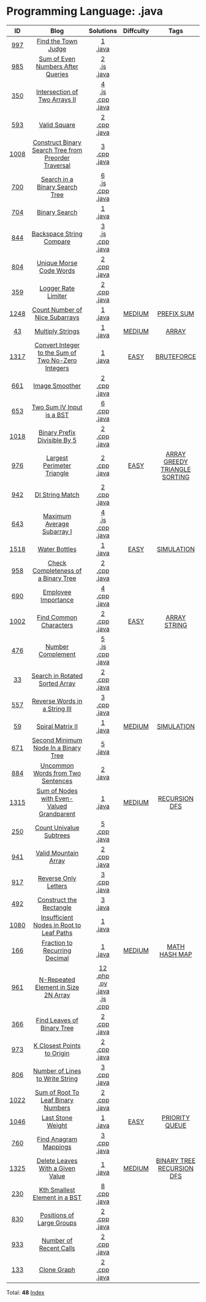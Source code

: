 
# Programming Language: .java
| ID | Blog | Solutions | Diffculty | Tags |
|:----:|:----:|:-------:|:----:|:----:|
| [997](https://leetcode.com/problems/find-the-town-judge/) | [Find the Town Judge](https://helloacm.com/how-to-find-the-town-judge-using-graph-algorithm/) | [1](https://github.com/DoctorLai/ACM/tree/master/leetcode/997.%20Find%20the%20Town%20Judge)<br/>[.java](https://github.com/DoctorLai/ACM/blob/master/leetcode/.java.md)<BR/> | [](https://github.com/DoctorLai/ACM/blob/master/leetcode/.md) |  |
| [985](https://leetcode.com/problems/sum-of-even-numbers-after-queries/) | [Sum of Even Numbers After Queries](https://helloacm.com/compute-the-sum-of-even-numbers-after-queries/) | [2](https://github.com/DoctorLai/ACM/tree/master/leetcode/985.%20Sum%20of%20Even%20Numbers%20After%20Queries)<br/>[.js](https://github.com/DoctorLai/ACM/blob/master/leetcode/.js.md)<BR/>[.java](https://github.com/DoctorLai/ACM/blob/master/leetcode/.java.md)<BR/> | [](https://github.com/DoctorLai/ACM/blob/master/leetcode/.md) |  |
| [350](https://leetcode.com/problems/intersection-of-two-arrays-ii/) | [Intersection of Two Arrays II](https://helloacm.com/the-intersection-algorithm-of-two-arrays-using-hash-maps-in-c-java-javascript/) | [4](https://github.com/DoctorLai/ACM/tree/master/leetcode/350.%20Intersection%20of%20Two%20Arrays%20II)<br/>[.js](https://github.com/DoctorLai/ACM/blob/master/leetcode/.js.md)<BR/>[.cpp](https://github.com/DoctorLai/ACM/blob/master/leetcode/.cpp.md)<BR/>[.java](https://github.com/DoctorLai/ACM/blob/master/leetcode/.java.md)<BR/> | [](https://github.com/DoctorLai/ACM/blob/master/leetcode/.md) |  |
| [593](https://leetcode.com/problems/valid-square/) | [Valid Square](https://helloacm.com/how-to-check-if-four-points-can-make-a-valid-square-c-and-java/) | [2](https://github.com/DoctorLai/ACM/tree/master/leetcode/593.%20Valid%20Square)<br/>[.cpp](https://github.com/DoctorLai/ACM/blob/master/leetcode/.cpp.md)<BR/>[.java](https://github.com/DoctorLai/ACM/blob/master/leetcode/.java.md)<BR/> | [](https://github.com/DoctorLai/ACM/blob/master/leetcode/.md) |  |
| [1008](https://leetcode.com/problems/construct-binary-search-tree-from-preorder-traversal/) | [Construct Binary Search Tree from Preorder Traversal](https://helloacm.com/how-to-construct-binary-search-tree-from-preorder-traversal-c-and-java/) | [3](https://github.com/DoctorLai/ACM/tree/master/leetcode/1008.%20Construct%20Binary%20Search%20Tree%20from%20Preorder%20Traversal)<br/>[.cpp](https://github.com/DoctorLai/ACM/blob/master/leetcode/.cpp.md)<BR/>[.java](https://github.com/DoctorLai/ACM/blob/master/leetcode/.java.md)<BR/> | [](https://github.com/DoctorLai/ACM/blob/master/leetcode/.md) |  |
| [700](https://leetcode.com/problems/search-in-a-binary-search-tree/) | [Search in a Binary Search Tree](https://helloacm.com/how-to-search-in-a-binary-search-tree/) | [6](https://github.com/DoctorLai/ACM/tree/master/leetcode/700.%20Search%20in%20a%20Binary%20Search%20Tree)<br/>[.js](https://github.com/DoctorLai/ACM/blob/master/leetcode/.js.md)<BR/>[.cpp](https://github.com/DoctorLai/ACM/blob/master/leetcode/.cpp.md)<BR/>[.java](https://github.com/DoctorLai/ACM/blob/master/leetcode/.java.md)<BR/> | [](https://github.com/DoctorLai/ACM/blob/master/leetcode/.md) |  |
| [704](https://leetcode.com/problems/binary-search/) | [Binary Search](https://helloacm.com/the-binary-search-in-java/) | [1](https://github.com/DoctorLai/ACM/tree/master/leetcode/704.%20Binary%20Search)<br/>[.java](https://github.com/DoctorLai/ACM/blob/master/leetcode/.java.md)<BR/> | [](https://github.com/DoctorLai/ACM/blob/master/leetcode/.md) |  |
| [844](https://leetcode.com/problems/backspace-string-compare/) | [Backspace String Compare](https://helloacm.com/the-backspace-string-compare-algorithm/) | [3](https://github.com/DoctorLai/ACM/tree/master/leetcode/844.%20Backspace%20String%20Compare)<br/>[.js](https://github.com/DoctorLai/ACM/blob/master/leetcode/.js.md)<BR/>[.cpp](https://github.com/DoctorLai/ACM/blob/master/leetcode/.cpp.md)<BR/>[.java](https://github.com/DoctorLai/ACM/blob/master/leetcode/.java.md)<BR/> | [](https://github.com/DoctorLai/ACM/blob/master/leetcode/.md) |  |
| [804](https://leetcode.com/problems/unique-morse-code-words/) | [Unique Morse Code Words](https://helloacm.com/the-unique-morse-code-words-algorithm/) | [2](https://github.com/DoctorLai/ACM/tree/master/leetcode/804.%20Unique%20Morse%20Code%20Words)<br/>[.cpp](https://github.com/DoctorLai/ACM/blob/master/leetcode/.cpp.md)<BR/>[.java](https://github.com/DoctorLai/ACM/blob/master/leetcode/.java.md)<BR/> | [](https://github.com/DoctorLai/ACM/blob/master/leetcode/.md) |  |
| [359](https://leetcode.com/problems/logger-rate-limiter/) | [Logger Rate Limiter](https://helloacm.com/design-a-logger-rate-limiter-in-c-java/) | [2](https://github.com/DoctorLai/ACM/tree/master/leetcode/359.%20Logger%20Rate%20Limiter)<br/>[.cpp](https://github.com/DoctorLai/ACM/blob/master/leetcode/.cpp.md)<BR/>[.java](https://github.com/DoctorLai/ACM/blob/master/leetcode/.java.md)<BR/> | [](https://github.com/DoctorLai/ACM/blob/master/leetcode/.md) |  |
| [1248](https://leetcode.com/problems/count-number-of-nice-subarrays/) | [Count Number of Nice Subarrays](https://helloacm.com/prefix-sum-algorithm-to-count-number-of-nice-subarrays/) | [1](https://github.com/DoctorLai/ACM/tree/master/leetcode/1248.%20Count%20Number%20of%20Nice%20Subarrays)<br/>[.java](https://github.com/DoctorLai/ACM/blob/master/leetcode/.java.md)<BR/> | [MEDIUM](https://github.com/DoctorLai/ACM/blob/master/leetcode/MEDIUM.md) | [PREFIX SUM](https://github.com/DoctorLai/ACM/blob/master/leetcode/PREFIX%20SUM.md)<BR/> |
| [43](https://leetcode.com/problems/multiply-strings/) | [Multiply Strings](https://helloacm.com/algorithm-to-multiply-two-big-integers-string/) | [1](https://github.com/DoctorLai/ACM/tree/master/leetcode/43.%20Multiply%20Strings)<br/>[.java](https://github.com/DoctorLai/ACM/blob/master/leetcode/.java.md)<BR/> | [MEDIUM](https://github.com/DoctorLai/ACM/blob/master/leetcode/MEDIUM.md) | [ARRAY](https://github.com/DoctorLai/ACM/blob/master/leetcode/ARRAY.md)<BR/> |
| [1317](https://leetcode.com/problems/convert-integer-to-the-sum-of-two-no-zero-integers/) | [Convert Integer to the Sum of Two No-Zero Integers](https://helloacm.com/how-to-convert-integer-to-the-sum-of-two-no-zero-integers/) | [1](https://github.com/DoctorLai/ACM/tree/master/leetcode/1317.%20Convert%20Integer%20to%20the%20Sum%20of%20Two%20No-Zero%20Integers)<br/>[.java](https://github.com/DoctorLai/ACM/blob/master/leetcode/.java.md)<BR/> | [EASY](https://github.com/DoctorLai/ACM/blob/master/leetcode/EASY.md) | [BRUTEFORCE](https://github.com/DoctorLai/ACM/blob/master/leetcode/BRUTEFORCE.md)<BR/> |
| [661](https://leetcode.com/problems/image-smoother/) | [Image Smoother](https://helloacm.com/the-image-smoother-algorithm-in-c-java/) | [2](https://github.com/DoctorLai/ACM/tree/master/leetcode/661.%20Image%20Smoother)<br/>[.cpp](https://github.com/DoctorLai/ACM/blob/master/leetcode/.cpp.md)<BR/>[.java](https://github.com/DoctorLai/ACM/blob/master/leetcode/.java.md)<BR/> | [](https://github.com/DoctorLai/ACM/blob/master/leetcode/.md) |  |
| [653](https://leetcode.com/problems/two-sum-iv-input-is-a-bst/) | [Two Sum IV Input is a BST](https://helloacm.com/finding-two-numbers-of-given-sum-in-binary-search-tree/) | [6](https://github.com/DoctorLai/ACM/tree/master/leetcode/653.%20Two%20Sum%20IV%20Input%20is%20a%20BST)<br/>[.cpp](https://github.com/DoctorLai/ACM/blob/master/leetcode/.cpp.md)<BR/>[.java](https://github.com/DoctorLai/ACM/blob/master/leetcode/.java.md)<BR/> | [](https://github.com/DoctorLai/ACM/blob/master/leetcode/.md) |  |
| [1018](https://leetcode.com/problems/binary-prefix-divisible-by-5/) | [Binary Prefix Divisible By 5](https://helloacm.com/binary-prefix-divisible-by-5-java-c-coding-exercise/) | [2](https://github.com/DoctorLai/ACM/tree/master/leetcode/1018.%20Binary%20Prefix%20Divisible%20By%205)<br/>[.cpp](https://github.com/DoctorLai/ACM/blob/master/leetcode/.cpp.md)<BR/>[.java](https://github.com/DoctorLai/ACM/blob/master/leetcode/.java.md)<BR/> | [](https://github.com/DoctorLai/ACM/blob/master/leetcode/.md) |  |
| [976](https://leetcode.com/problems/largest-perimeter-triangle/) | [Largest Perimeter Triangle](https://helloacm.com/greedy-algorithm-to-find-the-largest-perimeter-triangle-by-sorting/) | [2](https://github.com/DoctorLai/ACM/tree/master/leetcode/976.%20Largest%20Perimeter%20Triangle)<br/>[.cpp](https://github.com/DoctorLai/ACM/blob/master/leetcode/.cpp.md)<BR/>[.java](https://github.com/DoctorLai/ACM/blob/master/leetcode/.java.md)<BR/> | [EASY](https://github.com/DoctorLai/ACM/blob/master/leetcode/EASY.md) | [ARRAY](https://github.com/DoctorLai/ACM/blob/master/leetcode/ARRAY.md)<BR/>[GREEDY](https://github.com/DoctorLai/ACM/blob/master/leetcode/GREEDY.md)<BR/>[TRIANGLE](https://github.com/DoctorLai/ACM/blob/master/leetcode/TRIANGLE.md)<BR/>[SORTING](https://github.com/DoctorLai/ACM/blob/master/leetcode/SORTING.md)<BR/> |
| [942](https://leetcode.com/problems/di-string-match/) | [DI String Match](https://helloacm.com/the-di-decreasing-increasing-string-match-algorithm/) | [2](https://github.com/DoctorLai/ACM/tree/master/leetcode/942.%20DI%20String%20Match)<br/>[.cpp](https://github.com/DoctorLai/ACM/blob/master/leetcode/.cpp.md)<BR/>[.java](https://github.com/DoctorLai/ACM/blob/master/leetcode/.java.md)<BR/> | [](https://github.com/DoctorLai/ACM/blob/master/leetcode/.md) |  |
| [643](https://leetcode.com/problems/maximum-average-subarray-i/) | [Maximum Average Subarray I](https://helloacm.com/how-to-compute-the-maximum-average-subarray/) | [4](https://github.com/DoctorLai/ACM/tree/master/leetcode/643.%20Maximum%20Average%20Subarray%20I)<br/>[.js](https://github.com/DoctorLai/ACM/blob/master/leetcode/.js.md)<BR/>[.cpp](https://github.com/DoctorLai/ACM/blob/master/leetcode/.cpp.md)<BR/>[.java](https://github.com/DoctorLai/ACM/blob/master/leetcode/.java.md)<BR/> | [](https://github.com/DoctorLai/ACM/blob/master/leetcode/.md) |  |
| [1518](https://leetcode.com/problems/water-bottles/) | [Water Bottles](https://helloacm.com/simulation-algorithm-to-compute-the-number-of-water-bottles/) | [1](https://github.com/DoctorLai/ACM/tree/master/leetcode/1518.%20Water%20Bottles)<br/>[.java](https://github.com/DoctorLai/ACM/blob/master/leetcode/.java.md)<BR/> | [EASY](https://github.com/DoctorLai/ACM/blob/master/leetcode/EASY.md) | [SIMULATION](https://github.com/DoctorLai/ACM/blob/master/leetcode/SIMULATION.md)<BR/> |
| [958](https://leetcode.com/problems/check-completeness-of-a-binary-tree/) | [Check Completeness of a Binary Tree](https://helloacm.com/breadth-first-search-algorithm-to-check-completeness-of-a-binary-tree/) | [2](https://github.com/DoctorLai/ACM/tree/master/leetcode/958.%20Check%20Completeness%20of%20a%20Binary%20Tree)<br/>[.cpp](https://github.com/DoctorLai/ACM/blob/master/leetcode/.cpp.md)<BR/>[.java](https://github.com/DoctorLai/ACM/blob/master/leetcode/.java.md)<BR/> | [](https://github.com/DoctorLai/ACM/blob/master/leetcode/.md) |  |
| [690](https://leetcode.com/problems/employee-importance/) | [Employee Importance](https://helloacm.com/sum-up-tree-sub-tree-values-compute-employee-importance-via-dfs-or-bfs/) | [4](https://github.com/DoctorLai/ACM/tree/master/leetcode/690.%20Employee%20Importance)<br/>[.cpp](https://github.com/DoctorLai/ACM/blob/master/leetcode/.cpp.md)<BR/>[.java](https://github.com/DoctorLai/ACM/blob/master/leetcode/.java.md)<BR/> | [](https://github.com/DoctorLai/ACM/blob/master/leetcode/.md) |  |
| [1002](https://leetcode.com/problems/find-common-characters/) | [Find Common Characters](https://helloacm.com/how-to-find-common-characters-in-an-array-of-strings/) | [2](https://github.com/DoctorLai/ACM/tree/master/leetcode/1002.%20Find%20Common%20Characters)<br/>[.cpp](https://github.com/DoctorLai/ACM/blob/master/leetcode/.cpp.md)<BR/>[.java](https://github.com/DoctorLai/ACM/blob/master/leetcode/.java.md)<BR/> | [EASY](https://github.com/DoctorLai/ACM/blob/master/leetcode/EASY.md) | [ARRAY](https://github.com/DoctorLai/ACM/blob/master/leetcode/ARRAY.md)<BR/>[STRING](https://github.com/DoctorLai/ACM/blob/master/leetcode/STRING.md)<BR/> |
| [476](https://leetcode.com/problems/number-complement/) | [Number Complement](https://helloacm.com/how-to-compute-the-number-complement-for-integers/) | [5](https://github.com/DoctorLai/ACM/tree/master/leetcode/476.%20Number%20Complement)<br/>[.js](https://github.com/DoctorLai/ACM/blob/master/leetcode/.js.md)<BR/>[.cpp](https://github.com/DoctorLai/ACM/blob/master/leetcode/.cpp.md)<BR/>[.java](https://github.com/DoctorLai/ACM/blob/master/leetcode/.java.md)<BR/> | [](https://github.com/DoctorLai/ACM/blob/master/leetcode/.md) |  |
| [33](https://leetcode.com/problems/search-in-rotated-sorted-array/) | [Search in Rotated Sorted Array](https://helloacm.com/the-binary-search-algorithm-for-rotated-sorted-array/) | [2](https://github.com/DoctorLai/ACM/tree/master/leetcode/33.%20Search%20in%20Rotated%20Sorted%20Array)<br/>[.cpp](https://github.com/DoctorLai/ACM/blob/master/leetcode/.cpp.md)<BR/>[.java](https://github.com/DoctorLai/ACM/blob/master/leetcode/.java.md)<BR/> | [](https://github.com/DoctorLai/ACM/blob/master/leetcode/.md) |  |
| [557](https://leetcode.com/problems/reverse-words-in-a-string-iii/) | [Reverse Words in a String III](https://helloacm.com/how-to-reverse-words-in-a-string/) | [3](https://github.com/DoctorLai/ACM/tree/master/leetcode/557.%20Reverse%20Words%20in%20a%20String%20III)<br/>[.cpp](https://github.com/DoctorLai/ACM/blob/master/leetcode/.cpp.md)<BR/>[.java](https://github.com/DoctorLai/ACM/blob/master/leetcode/.java.md)<BR/> | [](https://github.com/DoctorLai/ACM/blob/master/leetcode/.md) |  |
| [59](https://leetcode.com/problems/spiral-matrix-ii/) | [Spiral Matrix II](https://helloacm.com/algorithm-to-generate-the-spiral-matrix-in-clock-wise-order/) | [1](https://github.com/DoctorLai/ACM/tree/master/leetcode/59.%20Spiral%20Matrix%20II)<br/>[.java](https://github.com/DoctorLai/ACM/blob/master/leetcode/.java.md)<BR/> | [MEDIUM](https://github.com/DoctorLai/ACM/blob/master/leetcode/MEDIUM.md) | [SIMULATION](https://github.com/DoctorLai/ACM/blob/master/leetcode/SIMULATION.md)<BR/> |
| [671](https://leetcode.com/problems/second-minimum-node-in-a-binary-tree/) | [Second Minimum Node In a Binary Tree](https://helloacm.com/how-to-find-second-minimum-node-in-a-binary-tree-java/) | [5](https://github.com/DoctorLai/ACM/tree/master/leetcode/671.%20Second%20Minimum%20Node%20In%20a%20Binary%20Tree)<br/>[.java](https://github.com/DoctorLai/ACM/blob/master/leetcode/.java.md)<BR/> | [](https://github.com/DoctorLai/ACM/blob/master/leetcode/.md) |  |
| [884](https://leetcode.com/problems/uncommon-words-from-two-sentences/) | [Uncommon Words from Two Sentences](https://helloacm.com/how-to-uncommon-words-from-two-sentences-in-java/) | [2](https://github.com/DoctorLai/ACM/tree/master/leetcode/884.%20Uncommon%20Words%20from%20Two%20Sentences)<br/>[.java](https://github.com/DoctorLai/ACM/blob/master/leetcode/.java.md)<BR/> | [](https://github.com/DoctorLai/ACM/blob/master/leetcode/.md) |  |
| [1315](https://leetcode.com/problems/sum-of-nodes-with-even-valued-grandparent/) | [Sum of Nodes with Even-Valued Grandparent](https://helloacm.com/recursive-depth-first-search-algorithm-to-compute-the-sum-of-nodes-with-even-valued-grandparent-in-a-binary-tree/) | [1](https://github.com/DoctorLai/ACM/tree/master/leetcode/1315.%20Sum%20of%20Nodes%20with%20Even-Valued%20Grandparent)<br/>[.java](https://github.com/DoctorLai/ACM/blob/master/leetcode/.java.md)<BR/> | [MEDIUM](https://github.com/DoctorLai/ACM/blob/master/leetcode/MEDIUM.md) | [RECURSION](https://github.com/DoctorLai/ACM/blob/master/leetcode/RECURSION.md)<BR/>[DFS](https://github.com/DoctorLai/ACM/blob/master/leetcode/DFS.md)<BR/> |
| [250](https://leetcode.com/problems/count-univalue-subtrees/) | [Count Univalue Subtrees](https://helloacm.com/how-to-count-univalue-subtrees-in-a-binary-tree/) | [5](https://github.com/DoctorLai/ACM/tree/master/leetcode/250.%20Count%20Univalue%20Subtrees)<br/>[.cpp](https://github.com/DoctorLai/ACM/blob/master/leetcode/.cpp.md)<BR/>[.java](https://github.com/DoctorLai/ACM/blob/master/leetcode/.java.md)<BR/> | [](https://github.com/DoctorLai/ACM/blob/master/leetcode/.md) |  |
| [941](https://leetcode.com/problems/valid-mountain-array/) | [Valid Mountain Array](https://helloacm.com/the-valid-mountain-array-algorithm/) | [2](https://github.com/DoctorLai/ACM/tree/master/leetcode/941.%20Valid%20Mountain%20Array)<br/>[.cpp](https://github.com/DoctorLai/ACM/blob/master/leetcode/.cpp.md)<BR/>[.java](https://github.com/DoctorLai/ACM/blob/master/leetcode/.java.md)<BR/> | [](https://github.com/DoctorLai/ACM/blob/master/leetcode/.md) |  |
| [917](https://leetcode.com/problems/reverse-only-letters/) | [Reverse Only Letters](https://helloacm.com/how-to-reverse-only-letters-in-a-string/) | [3](https://github.com/DoctorLai/ACM/tree/master/leetcode/917.%20Reverse%20Only%20Letters)<br/>[.cpp](https://github.com/DoctorLai/ACM/blob/master/leetcode/.cpp.md)<BR/>[.java](https://github.com/DoctorLai/ACM/blob/master/leetcode/.java.md)<BR/> | [](https://github.com/DoctorLai/ACM/blob/master/leetcode/.md) |  |
| [492](https://leetcode.com/problems/construct-the-rectangle/) | [Construct the Rectangle](https://helloacm.com/the-algorithm-to-construct-the-rectangle-given-its-area/) | [3](https://github.com/DoctorLai/ACM/tree/master/leetcode/492.%20Construct%20the%20Rectangle)<br/>[.java](https://github.com/DoctorLai/ACM/blob/master/leetcode/.java.md)<BR/> | [](https://github.com/DoctorLai/ACM/blob/master/leetcode/.md) |  |
| [1080](https://leetcode.com/problems/insufficient-nodes-in-root-to-leaf-paths/) | [Insufficient Nodes in Root to Leaf Paths](https://helloacm.com/depth-first-search-algorithm-to-delete-insufficient-nodes-in-root-to-leaf-paths-in-binary-tree/) | [1](https://github.com/DoctorLai/ACM/tree/master/leetcode/1080.%20Insufficient%20Nodes%20in%20Root%20to%20Leaf%20Paths)<br/>[.java](https://github.com/DoctorLai/ACM/blob/master/leetcode/.java.md)<BR/> | [](https://github.com/DoctorLai/ACM/blob/master/leetcode/.md) |  |
| [166](https://leetcode.com/problems/fraction-to-recurring-decimal/) | [Fraction to Recurring Decimal](https://helloacm.com/algorithm-to-compute-the-fraction-to-recurring-decimal-of-the-two-integer-division/) | [1](https://github.com/DoctorLai/ACM/tree/master/leetcode/166.%20Fraction%20to%20Recurring%20Decimal)<br/>[.java](https://github.com/DoctorLai/ACM/blob/master/leetcode/.java.md)<BR/> | [MEDIUM](https://github.com/DoctorLai/ACM/blob/master/leetcode/MEDIUM.md) | [MATH](https://github.com/DoctorLai/ACM/blob/master/leetcode/MATH.md)<BR/>[HASH MAP](https://github.com/DoctorLai/ACM/blob/master/leetcode/HASH%20MAP.md)<BR/> |
| [961](https://leetcode.com/problems/n-repeated-element-in-size-2n-array/) | [N-Repeated Element in Size 2N Array](https://helloacm.com/how-to-find-n-repeated-element-in-size-2n-array/) | [12](https://github.com/DoctorLai/ACM/tree/master/leetcode/961.%20N-Repeated%20Element%20in%20Size%202N%20Array)<br/>[.php](https://github.com/DoctorLai/ACM/blob/master/leetcode/.php.md)<BR/>[.py](https://github.com/DoctorLai/ACM/blob/master/leetcode/.py.md)<BR/>[.java](https://github.com/DoctorLai/ACM/blob/master/leetcode/.java.md)<BR/>[.js](https://github.com/DoctorLai/ACM/blob/master/leetcode/.js.md)<BR/>[.cpp](https://github.com/DoctorLai/ACM/blob/master/leetcode/.cpp.md)<BR/> | [](https://github.com/DoctorLai/ACM/blob/master/leetcode/.md) |  |
| [366](https://leetcode.com/problems/find-leaves-of-binary-tree/) | [Find Leaves of Binary Tree](https://helloacm.com/depth-first-search-algorithm-to-find-leaves-of-a-binary-tree/) | [2](https://github.com/DoctorLai/ACM/tree/master/leetcode/366.%20Find%20Leaves%20of%20Binary%20Tree)<br/>[.cpp](https://github.com/DoctorLai/ACM/blob/master/leetcode/.cpp.md)<BR/>[.java](https://github.com/DoctorLai/ACM/blob/master/leetcode/.java.md)<BR/> | [](https://github.com/DoctorLai/ACM/blob/master/leetcode/.md) |  |
| [973](https://leetcode.com/problems/k-closest-points-to-origin/) | [K Closest Points to Origin](https://helloacm.com/k-closest-points-to-origin-algorithm-by-using-priority-queues-in-c-java/) | [2](https://github.com/DoctorLai/ACM/tree/master/leetcode/973.%20K%20Closest%20Points%20to%20Origin)<br/>[.cpp](https://github.com/DoctorLai/ACM/blob/master/leetcode/.cpp.md)<BR/>[.java](https://github.com/DoctorLai/ACM/blob/master/leetcode/.java.md)<BR/> | [](https://github.com/DoctorLai/ACM/blob/master/leetcode/.md) |  |
| [806](https://leetcode.com/problems/number-of-lines-to-write-string/) | [Number of Lines to Write String](https://helloacm.com/compute-number-of-lines-to-write-string-wordwrap/) | [3](https://github.com/DoctorLai/ACM/tree/master/leetcode/806.%20Number%20of%20Lines%20to%20Write%20String)<br/>[.cpp](https://github.com/DoctorLai/ACM/blob/master/leetcode/.cpp.md)<BR/>[.java](https://github.com/DoctorLai/ACM/blob/master/leetcode/.java.md)<BR/> | [](https://github.com/DoctorLai/ACM/blob/master/leetcode/.md) |  |
| [1022](https://leetcode.com/problems/sum-of-root-to-leaf-binary-numbers/) | [Sum of Root To Leaf Binary Numbers](https://helloacm.com/how-to-sum-the-root-to-leaf-in-binary-numbers-in-a-binary-tree-using-breadth-first-search/) | [2](https://github.com/DoctorLai/ACM/tree/master/leetcode/1022.%20Sum%20of%20Root%20To%20Leaf%20Binary%20Numbers)<br/>[.cpp](https://github.com/DoctorLai/ACM/blob/master/leetcode/.cpp.md)<BR/>[.java](https://github.com/DoctorLai/ACM/blob/master/leetcode/.java.md)<BR/> | [](https://github.com/DoctorLai/ACM/blob/master/leetcode/.md) |  |
| [1046](https://leetcode.com/problems/last-stone-weight/) | [Last Stone Weight](https://helloacm.com/how-to-use-priority-queue-in-java-or-c-to-compute-last-stone-weight/) | [1](https://github.com/DoctorLai/ACM/tree/master/leetcode/1046.%20Last%20Stone%20Weight)<br/>[.java](https://github.com/DoctorLai/ACM/blob/master/leetcode/.java.md)<BR/> | [EASY](https://github.com/DoctorLai/ACM/blob/master/leetcode/EASY.md) | [PRIORITY QUEUE](https://github.com/DoctorLai/ACM/blob/master/leetcode/PRIORITY%20QUEUE.md)<BR/> |
| [760](https://leetcode.com/problems/find-anagram-mappings/) | [Find Anagram Mappings](https://helloacm.com/the-algorithm-to-find-anagram-mappings-between-two-arrays/) | [3](https://github.com/DoctorLai/ACM/tree/master/leetcode/760.%20Find%20Anagram%20Mappings)<br/>[.cpp](https://github.com/DoctorLai/ACM/blob/master/leetcode/.cpp.md)<BR/>[.java](https://github.com/DoctorLai/ACM/blob/master/leetcode/.java.md)<BR/> | [](https://github.com/DoctorLai/ACM/blob/master/leetcode/.md) |  |
| [1325](https://leetcode.com/problems/delete-leaves-with-a-given-value/) | [Delete Leaves With a Given Value](https://helloacm.com/recursive-depth-first-search-algorithm-to-delete-leaves-with-a-given-value-in-a-binary-tree/) | [1](https://github.com/DoctorLai/ACM/tree/master/leetcode/1325.%20Delete%20Leaves%20With%20a%20Given%20Value)<br/>[.java](https://github.com/DoctorLai/ACM/blob/master/leetcode/.java.md)<BR/> | [MEDIUM](https://github.com/DoctorLai/ACM/blob/master/leetcode/MEDIUM.md) | [BINARY TREE](https://github.com/DoctorLai/ACM/blob/master/leetcode/BINARY%20TREE.md)<BR/>[RECURSION](https://github.com/DoctorLai/ACM/blob/master/leetcode/RECURSION.md)<BR/>[DFS](https://github.com/DoctorLai/ACM/blob/master/leetcode/DFS.md)<BR/> |
| [230](https://leetcode.com/problems/kth-smallest-element-in-a-bst/) | [Kth Smallest Element in a BST](https://helloacm.com/how-to-find-the-kth-smallest-element-in-a-bst-tree-using-java-c/) | [8](https://github.com/DoctorLai/ACM/tree/master/leetcode/230.%20Kth%20Smallest%20Element%20in%20a%20BST)<br/>[.cpp](https://github.com/DoctorLai/ACM/blob/master/leetcode/.cpp.md)<BR/>[.java](https://github.com/DoctorLai/ACM/blob/master/leetcode/.java.md)<BR/> | [](https://github.com/DoctorLai/ACM/blob/master/leetcode/.md) |  |
| [830](https://leetcode.com/problems/positions-of-large-groups/) | [Positions of Large Groups](https://helloacm.com/how-to-find-positions-of-large-groups-using-two-pointer-algorithm/) | [2](https://github.com/DoctorLai/ACM/tree/master/leetcode/830.%20Positions%20of%20Large%20Groups)<br/>[.cpp](https://github.com/DoctorLai/ACM/blob/master/leetcode/.cpp.md)<BR/>[.java](https://github.com/DoctorLai/ACM/blob/master/leetcode/.java.md)<BR/> | [](https://github.com/DoctorLai/ACM/blob/master/leetcode/.md) |  |
| [933](https://leetcode.com/problems/number-of-recent-calls/) | [Number of Recent Calls](https://helloacm.com/number-of-recent-calls-queue-data-structure-exercise/) | [2](https://github.com/DoctorLai/ACM/tree/master/leetcode/933.%20Number%20of%20Recent%20Calls)<br/>[.cpp](https://github.com/DoctorLai/ACM/blob/master/leetcode/.cpp.md)<BR/>[.java](https://github.com/DoctorLai/ACM/blob/master/leetcode/.java.md)<BR/> | [](https://github.com/DoctorLai/ACM/blob/master/leetcode/.md) |  |
| [133](https://leetcode.com/problems/clone-graph/) | [Clone Graph](https://helloacm.com/how-to-clone-a-graph-in-c-java-using-depth-first-search-algorithm-graph-and-hashmap/) | [2](https://github.com/DoctorLai/ACM/tree/master/leetcode/133.%20Clone%20Graph)<br/>[.cpp](https://github.com/DoctorLai/ACM/blob/master/leetcode/.cpp.md)<BR/>[.java](https://github.com/DoctorLai/ACM/blob/master/leetcode/.java.md)<BR/> | [](https://github.com/DoctorLai/ACM/blob/master/leetcode/.md) |  |

Total: **48**
[Index](https://github.com/DoctorLai/ACM/blob/master/leetcode/README.md)